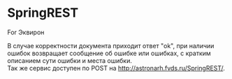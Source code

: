 # SpringREST
For Эквирон <br/>

В случае корректности документа приходит ответ "ok", при наличии ошибок возвращает сообщение об ошибке или ошибках, с кратким описанием сути ошибки и места ошибки. <br/>
Так же сервис доступен по POST на http://astronarh.fvds.ru/SpringREST/.
